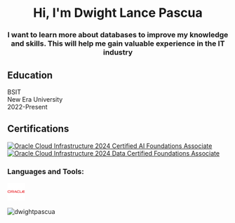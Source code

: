<h1 align="center">Hi, I'm Dwight Lance Pascua</h1>
<h3 align="center">I want to learn more about databases to improve my knowledge and skills. This will help me gain valuable experience in the IT industry</h3>

<h2>Education</h2>
BSIT 
<br>
New Era University 
<br> 
2022-Present
<h2>Certifications</h2>
 <a href="https://catalog-education.oracle.com/ords/certview/sharebadge?id=92BBE7F684787C714A051019928255D1F33205D37CF9CDB1F70FB4948373D60">
    <img src="https://brm-workforce.oracle.com/pdf/certview/images/OCI2024DCFA.png" alt="Oracle Cloud Infrastructure 2024 Certified AI Foundations Associate" style="width:300px; height:auto;">
 </a>
<br>
<a href="https://catalog-education.oracle.com/ords/certview/sharebadge?id=EB910E970871272D59BB2D01E316596F54A05096350FCA7D6B1C9D1CEE15CA89">
    <img src="https://brm-workforce.oracle.com/pdf/certview/images/OCI2024DCFA.png" alt="Oracle Cloud Infrastructure 2024 Data Certified Foundations Associate" style="width:300px; height:auto;">
</a>


<h3 align="left">Languages and Tools:</h3>
<img src="https://raw.githubusercontent.com/devicons/devicon/master/icons/oracle/oracle-original.svg" alt="oracle" width="40" height="40"/> </a> </p>

<p align="left"> <img src="https://komarev.com/ghpvc/?username=dwightpascua&label=Profile%20views&color=0e75b6&style=flat" alt="dwightpascua" /> </p>
